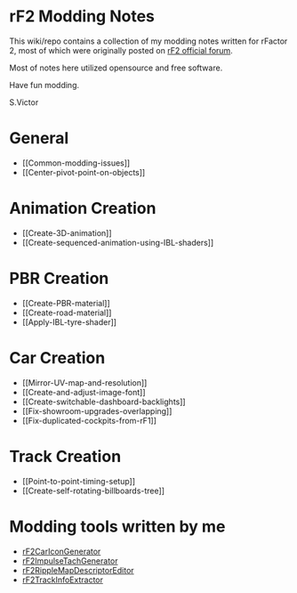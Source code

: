 # rF2 Modding Notes

This wiki/repo contains a collection of my modding notes written for rFactor 2, most of which were originally posted on [rF2 official forum](https://forum.studio-397.com/index.php?threads/my-modding-notes-using-opensource-free-software.70938/).

Most of notes here utilized opensource and free software.

Have fun modding.

S.Victor

# General
* [[Common-modding-issues]]
* [[Center-pivot-point-on-objects]]

# Animation Creation
* [[Create-3D-animation]]
* [[Create-sequenced-animation-using-IBL-shaders]]

# PBR Creation
* [[Create-PBR-material]]
* [[Create-road-material]]
* [[Apply-IBL-tyre-shader]]

# Car Creation
* [[Mirror-UV-map-and-resolution]]
* [[Create-and-adjust-image-font]]
* [[Create-switchable-dashboard-backlights]]
* [[Fix-showroom-upgrades-overlapping]]
* [[Fix-duplicated-cockpits-from-rF1]]

# Track Creation
* [[Point-to-point-timing-setup]]
* [[Create-self-rotating-billboards-tree]]

# Modding tools written by me
* [rF2CarIconGenerator](https://github.com/s-victor/rF2CarIconGenerator)
* [rF2ImpulseTachGenerator](https://github.com/s-victor/rF2ImpulseTachGenerator)
* [rF2RippleMapDescriptorEditor](https://github.com/s-victor/rF2RippleMapDescriptorEditor)
* [rF2TrackInfoExtractor](https://github.com/s-victor/rF2TrackInfoExtractor)